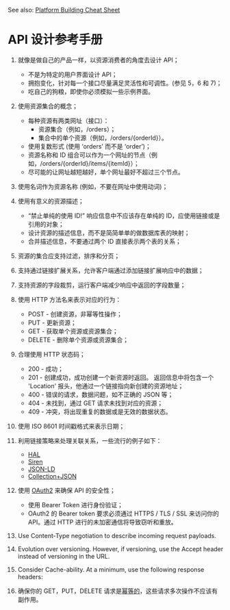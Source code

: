 See also: [Platform Building Cheat Sheet][1]

# API 设计参考手册
1. 就像是做自己的产品一样，以资源消费者的角度去设计 API；
	* 不是为特定的用户界面设计 API；
	* 拥抱变化，针对每一个接口尽量满足灵活性和可调性。(参见 5，6 和 7)；
	* 吃自己的狗粮，即使你必须模拟一些示例界面。

1. 使用资源集合的概念；
	* 每种资源有两类网址（接口）：
		* 资源集合（例如，/orders）；
		* 集合中的单个资源（例如，/orders/{orderId}）。
	* 使用复数形式 (使用 ‘orders’ 而不是 ‘order’)；
	* 资源名称和 ID 组合可以作为一个网址的节点（例如，/orders/{orderId}/items/{itemId}）；
	* 尽可能的让网址越短越好，单个网址最好不超过三个节点。

1. 使用名词作为资源名称 (例如，不要在网址中使用动词)；

1. 使用有意义的资源描述；
	* “禁止单纯的使用 ID!” 响应信息中不应该存在单纯的 ID，应使用链接或是引用的对象；
	* 设计资源的描述信息，而不是简简单单的做数据库表的映射；
	* 合并描述信息，不要通过两个 ID 直接表示两个表的关系；

1. 资源的集合应支持过滤，排序和分页；

1. 支持通过链接扩展关系，允许客户端通过添加链接扩展响应中的数据；

1. 支持资源的字段裁剪，运行客户端减少响应中返回的字段数量；

1. 使用 HTTP 方法名来表示对应的行为：
	* POST - 创建资源，非幂等性操作；
	* PUT - 更新资源；
	* GET - 获取单个资源或资源集合；
	* DELETE - 删除单个资源或资源集合；

1. 合理使用 HTTP 状态码；
	* 200 - 成功；
	* 201 - 创建成功，成功创建一个新资源时返回。 返回信息中将包含一个 'Location' 报头，他通过一个链接指向新创建的资源地址；
	* 400 - 错误的请求，数据问题，如不正确的 JSON 等；
	* 404 - 未找到，通过 GET 请求未找到对应的资源；
	* 409 - 冲突，将出现重复的数据或是无效的数据状态。

1. 使用 ISO 8601 时间戳格式来表示日期；

1. 利用链接策略来处理关联关系，一些流行的例子如下：
	* [HAL][2]
	* [Siren][3]
	* [JSON-LD][4]
	* [Collection+JSON][5]

1. 使用 [OAuth2][6] 来确保 API 的安全性；
	* 使用 Bearer Token 进行身份验证；
	* OAuth2 的 Bearer token 要求必须通过 HTTPS / TLS / SSL 来访问你的 API。通过 HTTP 进行的未加密通信将导致窃听和重放。

1. Use Content-Type negotiation to describe incoming request payloads.

1. Evolution over versioning. However, if versioning, use the Accept header instead of versioning in the URL.

1. Consider Cache-ability. At a minimum, use the following response headers:

1. 确保你的 GET，PUT，DELETE 请求是[幂等的][7]，这些请求多次操作不应该有副作用。

[1]:	https://github.com/RestCheatSheet/platform-cheat-sheet#platform-building-cheat-sheet
[2]:	http://stateless.co/hal_specification.html
[3]:	https://github.com/kevinswiber/siren
[4]:	http://json-ld.org/
[5]:	http://amundsen.com/media-types/collection/
[6]:	http://oauth.net/2/
[7]:	http://www.restapitutorial.com/lessons/idempotency.html